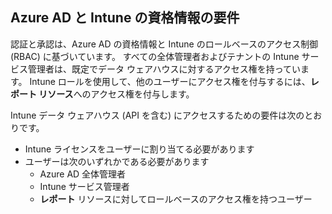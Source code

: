 <!-- This include is part of the Intune Data Warehouse documentation. -->

## <a name="azure-ad-and-intune-credential-requirements"></a>Azure AD と Intune の資格情報の要件

認証と承認は、Azure AD の資格情報と Intune のロールベースのアクセス制御 (RBAC) に基づいています。 すべての全体管理者およびテナントの Intune サービス管理者は、既定でデータ ウェアハウスに対するアクセス権を持っています。 Intune ロールを使用して、他のユーザーにアクセス権を付与するには、**レポート リソース**へのアクセス権を付与します。

Intune データ ウェアハウス (API を含む) にアクセスするための要件は次のとおりです。

  -  Intune ライセンスをユーザーに割り当てる必要があります
  -  ユーザーは次のいずれかである必要があります
      -  Azure AD 全体管理者
      -  Intune サービス管理者
      -  **レポート** リソースに対してロールベースのアクセス権を持つユーザー